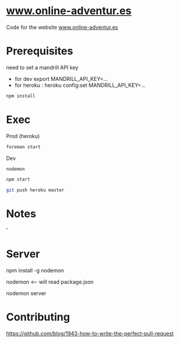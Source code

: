 www.online-adventur.es
======================

Code for the website www.online-adventur.es

Prerequisites
=============
need to set a mandrill API key
* for dev export MANDRILL_API_KEY=...
* for heroku : heroku config:set MANDRILL_API_KEY=...

```bash
npm install
```

Exec
====

Prod (heroku)
```bash
foreman start
```

Dev
```bash
nodemon
```

```bash
npm start
```


```bash
git push heroku master
```



Notes
=====
’


Server
======

npm install -g nodemon

nodemon   <-- will read package.json

nodemon server


Contributing
============
https://github.com/blog/1943-how-to-write-the-perfect-pull-request


